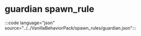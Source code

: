# guardian spawn_rule

:::code language="json" source="../../VanillaBehaviorPack/spawn_rules/guardian.json":::